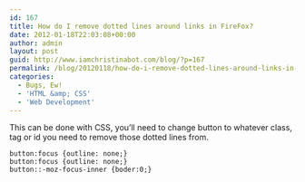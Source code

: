```yaml
---
id: 167
title: How do I remove dotted lines around links in FireFox?
date: 2012-01-18T22:03:08+00:00
author: admin
layout: post
guid: http://www.iamchristinabot.com/blog/?p=167
permalink: /blog/20120118/how-do-i-remove-dotted-lines-around-links-in-firefox/
categories:
  - Bugs, Ew!
  - 'HTML &amp; CSS'
  - 'Web Development'
---
```

This can be done with CSS, you&#8217;ll need to change button to whatever class, tag or id you need to remove those dotted lines from.

    button:focus {outline: none;}
    button:focus {outline: none;}
    button::-moz-focus-inner {boder:0;}

